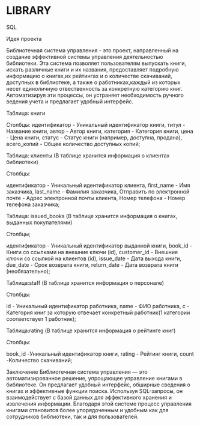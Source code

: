 # LIBRARY
SQL

Идея проекта


Библиотечная система управления - это проект, направленный на создание эффективной системы управления деятельностью библиотеки. Эта система позволяет пользователям выпускать книги, искать различные книги и их названия, предоставляет подробную информацию о книгах,их рейтингах и о количестве скачиваний, доступных в библиотеке, а также о работниках,каждый из которых несет единоличную отвественность за конкретную категорию книг. Автоматизируя эти процессы, он устраняет необходимость ручного ведения учета и предлагает удобный интерфейс.

Таблица: книги

Столбцы:
идентификатор	-	Уникальный идентификатор книги,
титул		   -     Название книги,
автор		 -       Автор книги,
категория	-	    Категория книги,
цена     -  	    Цена книги,
статус	 -     	Статус книги (например, доступна, продана),
всего_копий 	-	Общее количество доступных копий;

Таблица: клиенты
(В таблице хранится информация о клиентах библиотеки)


Столбцы:

идентификатор	      -            	Уникальный идентификатор клиента,
first_name		     -               Имя заказчика,
last_name	        -                Фамилия заказчика,
Отправить по электронной почте	-  Адрес электронной почты клиента,
Номер телефона    -              	Номер телефона заказчика;


Таблица: issued_books
(В таблице хранится информация о книгах, выданных покупателями)

Столбцы;

идентификатор		-  Уникальный идентификатор выданной книги,
book_id		    -    Книги со ссылками на внешние ключи (id),
customer_id  -   	Внешние ключи со ссылкой на клиентов (id),
issue_date	  -  	Дата выхода книги,
due_date	  -      Срок возврата книги,
return_date		-    Дата возврата книги (необязательно);


Таблица:staff
(В таблице хранится информация о персонале)

Столбцы:

id    -  Уникальный идентификатор работника,
name   - ФИО работника,
c      - Категория книг за которую отвечает конкретный работник(1 категории соответствует 1 работник);

Таблица:rating
(В таблице хранится информация о рейтинге книг)

Столбцы:

book_id   -Уникальный идентификатор книги,
rating   - Рейтинг книги,
count     -Количество скачиваний;


Заключение
Библиотечная система управления — это автоматизированное решение, упрощающее управление книгами в библиотеке. Он предлагает удобный интерфейс, обширные сведения о книгах и эффективные функции поиска. Используя SQL-запросы, он взаимодействует с базой данных для эффективного хранения и извлечения информации. Благодаря этой системе процесс управления книгами становится более упорядоченным и удобным как для сотрудников библиотеки, так и для пользователей. 
